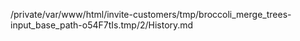 /private/var/www/html/invite-customers/tmp/broccoli_merge_trees-input_base_path-o54F7tIs.tmp/2/History.md